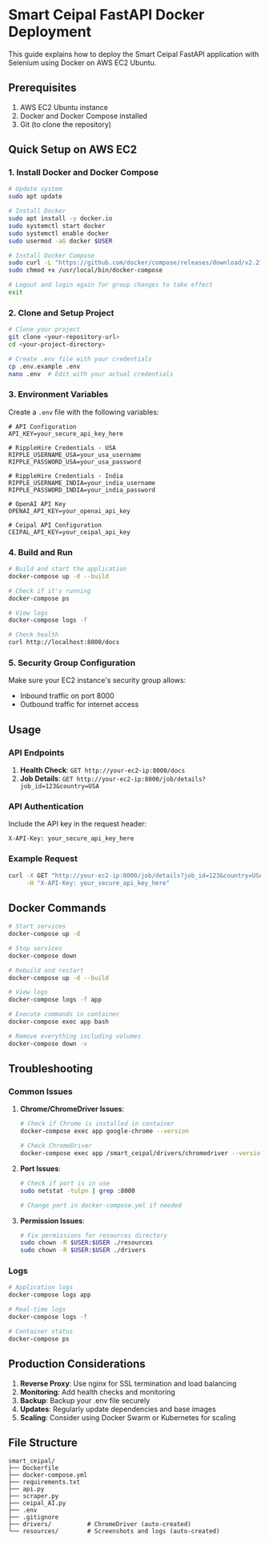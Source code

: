 # Smart Ceipal FastAPI Docker Deployment

This guide explains how to deploy the Smart Ceipal FastAPI application with Selenium using Docker on AWS EC2 Ubuntu.

## Prerequisites

1. AWS EC2 Ubuntu instance
2. Docker and Docker Compose installed
3. Git (to clone the repository)

## Quick Setup on AWS EC2

### 1. Install Docker and Docker Compose

```bash
# Update system
sudo apt update

# Install Docker
sudo apt install -y docker.io
sudo systemctl start docker
sudo systemctl enable docker
sudo usermod -aG docker $USER

# Install Docker Compose
sudo curl -L "https://github.com/docker/compose/releases/download/v2.21.0/docker-compose-$(uname -s)-$(uname -m)" -o /usr/local/bin/docker-compose
sudo chmod +x /usr/local/bin/docker-compose

# Logout and login again for group changes to take effect
exit
```

### 2. Clone and Setup Project

```bash
# Clone your project
git clone <your-repository-url>
cd <your-project-directory>

# Create .env file with your credentials
cp .env.example .env
nano .env  # Edit with your actual credentials
```

### 3. Environment Variables

Create a `.env` file with the following variables:

```env
# API Configuration
API_KEY=your_secure_api_key_here

# RippleHire Credentials - USA
RIPPLE_USERNAME_USA=your_usa_username
RIPPLE_PASSWORD_USA=your_usa_password

# RippleHire Credentials - India
RIPPLE_USERNAME_INDIA=your_india_username
RIPPLE_PASSWORD_INDIA=your_india_password

# OpenAI API Key
OPENAI_API_KEY=your_openai_api_key

# Ceipal API Configuration
CEIPAL_API_KEY=your_ceipal_api_key
```

### 4. Build and Run

```bash
# Build and start the application
docker-compose up -d --build

# Check if it's running
docker-compose ps

# View logs
docker-compose logs -f

# Check health
curl http://localhost:8000/docs
```

### 5. Security Group Configuration

Make sure your EC2 instance's security group allows:
- Inbound traffic on port 8000
- Outbound traffic for internet access

## Usage

### API Endpoints

1. **Health Check**: `GET http://your-ec2-ip:8000/docs`
2. **Job Details**: `GET http://your-ec2-ip:8000/job/details?job_id=123&country=USA`

### API Authentication

Include the API key in the request header:
```
X-API-Key: your_secure_api_key_here
```

### Example Request

```bash
curl -X GET "http://your-ec2-ip:8000/job/details?job_id=123&country=USA" \
     -H "X-API-Key: your_secure_api_key_here"
```

## Docker Commands

```bash
# Start services
docker-compose up -d

# Stop services
docker-compose down

# Rebuild and restart
docker-compose up -d --build

# View logs
docker-compose logs -f app

# Execute commands in container
docker-compose exec app bash

# Remove everything including volumes
docker-compose down -v
```

## Troubleshooting

### Common Issues

1. **Chrome/ChromeDriver Issues**:
   ```bash
   # Check if Chrome is installed in container
   docker-compose exec app google-chrome --version
   
   # Check ChromeDriver
   docker-compose exec app /smart_ceipal/drivers/chromedriver --version
   ```

2. **Port Issues**:
   ```bash
   # Check if port is in use
   sudo netstat -tulpn | grep :8000
   
   # Change port in docker-compose.yml if needed
   ```

3. **Permission Issues**:
   ```bash
   # Fix permissions for resources directory
   sudo chown -R $USER:$USER ./resources
   sudo chown -R $USER:$USER ./drivers
   ```

### Logs

```bash
# Application logs
docker-compose logs app

# Real-time logs
docker-compose logs -f

# Container status
docker-compose ps
```

## Production Considerations

1. **Reverse Proxy**: Use nginx for SSL termination and load balancing
2. **Monitoring**: Add health checks and monitoring
3. **Backup**: Backup your .env file securely
4. **Updates**: Regularly update dependencies and base images
5. **Scaling**: Consider using Docker Swarm or Kubernetes for scaling

## File Structure

```
smart_ceipal/
├── Dockerfile
├── docker-compose.yml
├── requirements.txt
├── api.py
├── scraper.py
├── ceipal_AI.py
├── .env
├── .gitignore
├── drivers/          # ChromeDriver (auto-created)
└── resources/        # Screenshots and logs (auto-created)
``` 